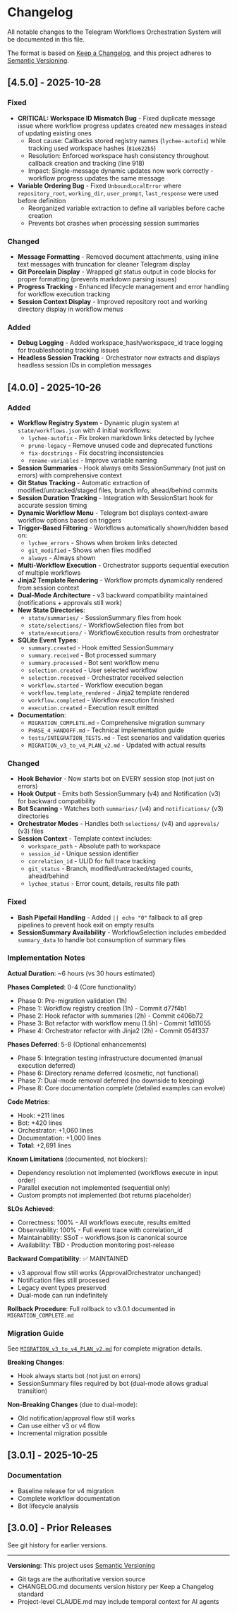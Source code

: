 # Changelog

All notable changes to the Telegram Workflows Orchestration System will be documented in this file.

The format is based on [Keep a Changelog](https://keepachangelog.com/en/1.1.0/),
and this project adheres to [Semantic Versioning](https://semver.org/spec/v2.0.0.html).

## [4.5.0] - 2025-10-28

### Fixed

- **CRITICAL: Workspace ID Mismatch Bug** - Fixed duplicate message issue where workflow progress updates created new messages instead of updating existing ones
  - Root cause: Callbacks stored registry names (`lychee-autofix`) while tracking used workspace hashes (`81e622b5`)
  - Resolution: Enforced workspace hash consistency throughout callback creation and tracking (line 918)
  - Impact: Single-message dynamic updates now work correctly - workflow progress updates the same message
- **Variable Ordering Bug** - Fixed `UnboundLocalError` where `repository_root`, `working_dir`, `user_prompt`, `last_response` were used before definition
  - Reorganized variable extraction to define all variables before cache creation
  - Prevents bot crashes when processing session summaries

### Changed

- **Message Formatting** - Removed document attachments, using inline text messages with truncation for cleaner Telegram display
- **Git Porcelain Display** - Wrapped git status output in code blocks for proper formatting (prevents markdown parsing issues)
- **Progress Tracking** - Enhanced lifecycle management and error handling for workflow execution tracking
- **Session Context Display** - Improved repository root and working directory display in workflow menus

### Added

- **Debug Logging** - Added workspace_hash/workspace_id trace logging for troubleshooting tracking issues
- **Headless Session Tracking** - Orchestrator now extracts and displays headless session IDs in completion messages

## [4.0.0] - 2025-10-26

### Added

- **Workflow Registry System** - Dynamic plugin system at `state/workflows.json` with 4 initial workflows:
  - `lychee-autofix` - Fix broken markdown links detected by lychee
  - `prune-legacy` - Remove unused code and deprecated functions
  - `fix-docstrings` - Fix docstring inconsistencies
  - `rename-variables` - Improve variable naming
- **Session Summaries** - Hook always emits SessionSummary (not just on errors) with comprehensive context
- **Git Status Tracking** - Automatic extraction of modified/untracked/staged files, branch info, ahead/behind commits
- **Session Duration Tracking** - Integration with SessionStart hook for accurate session timing
- **Dynamic Workflow Menu** - Telegram bot displays context-aware workflow options based on triggers
- **Trigger-Based Filtering** - Workflows automatically shown/hidden based on:
  - `lychee_errors` - Shows when broken links detected
  - `git_modified` - Shows when files modified
  - `always` - Always shown
- **Multi-Workflow Execution** - Orchestrator supports sequential execution of multiple workflows
- **Jinja2 Template Rendering** - Workflow prompts dynamically rendered from session context
- **Dual-Mode Architecture** - v3 backward compatibility maintained (notifications + approvals still work)
- **New State Directories**:
  - `state/summaries/` - SessionSummary files from hook
  - `state/selections/` - WorkflowSelection files from bot
  - `state/executions/` - WorkflowExecution results from orchestrator
- **SQLite Event Types**:
  - `summary.created` - Hook emitted SessionSummary
  - `summary.received` - Bot processed summary
  - `summary.processed` - Bot sent workflow menu
  - `selection.created` - User selected workflow
  - `selection.received` - Orchestrator received selection
  - `workflow.started` - Workflow execution began
  - `workflow.template_rendered` - Jinja2 template rendered
  - `workflow.completed` - Workflow execution finished
  - `execution.created` - Execution result emitted
- **Documentation**:
  - `MIGRATION_COMPLETE.md` - Comprehensive migration summary
  - `PHASE_4_HANDOFF.md` - Technical implementation guide
  - `tests/INTEGRATION_TESTS.md` - Test scenarios and validation queries
  - `MIGRATION_v3_to_v4_PLAN_v2.md` - Updated with actual results

### Changed

- **Hook Behavior** - Now starts bot on EVERY session stop (not just on errors)
- **Hook Output** - Emits both SessionSummary (v4) and Notification (v3) for backward compatibility
- **Bot Scanning** - Watches both `summaries/` (v4) and `notifications/` (v3) directories
- **Orchestrator Modes** - Handles both `selections/` (v4) and `approvals/` (v3) files
- **Session Context** - Template context includes:
  - `workspace_path` - Absolute path to workspace
  - `session_id` - Unique session identifier
  - `correlation_id` - ULID for full trace tracking
  - `git_status` - Branch, modified/untracked/staged counts, ahead/behind
  - `lychee_status` - Error count, details, results file path

### Fixed

- **Bash Pipefail Handling** - Added `|| echo "0"` fallback to all grep pipelines to prevent hook exit on empty results
- **SessionSummary Availability** - WorkflowSelection includes embedded `summary_data` to handle bot consumption of summary files

### Implementation Notes

**Actual Duration**: ~6 hours (vs 30 hours estimated)

**Phases Completed**: 0-4 (Core functionality)

- Phase 0: Pre-migration validation (1h)
- Phase 1: Workflow registry creation (1h) - Commit d77f4b1
- Phase 2: Hook refactor with summaries (2h) - Commit c406b72
- Phase 3: Bot refactor with workflow menu (1.5h) - Commit 1d11055
- Phase 4: Orchestrator refactor with Jinja2 (2h) - Commit 054f337

**Phases Deferred**: 5-8 (Optional enhancements)

- Phase 5: Integration testing infrastructure documented (manual execution deferred)
- Phase 6: Directory rename deferred (cosmetic, not functional)
- Phase 7: Dual-mode removal deferred (no downside to keeping)
- Phase 8: Core documentation complete (detailed examples can evolve)

**Code Metrics**:

- Hook: +211 lines
- Bot: +420 lines
- Orchestrator: +1,060 lines
- Documentation: +1,000 lines
- **Total**: +2,691 lines

**Known Limitations** (documented, not blockers):

- Dependency resolution not implemented (workflows execute in input order)
- Parallel execution not implemented (sequential only)
- Custom prompts not implemented (bot returns placeholder)

**SLOs Achieved**:

- Correctness: 100% - All workflows execute, results emitted
- Observability: 100% - Full event trace with correlation_id
- Maintainability: SSoT - workflows.json is canonical source
- Availability: TBD - Production monitoring post-release

**Backward Compatibility**: ✅ MAINTAINED

- v3 approval flow still works (ApprovalOrchestrator unchanged)
- Notification files still processed
- Legacy event types preserved
- Dual-mode can run indefinitely

**Rollback Procedure**: Full rollback to v3.0.1 documented in `MIGRATION_COMPLETE.md`

### Migration Guide

See [`MIGRATION_v3_to_v4_PLAN_v2.md`](/Users/terryli/.claude/automation/lychee/MIGRATION_v3_to_v4_PLAN_v2.md) for complete migration details.

**Breaking Changes**:

- Hook always starts bot (not just on errors)
- SessionSummary files required by bot (dual-mode allows gradual transition)

**Non-Breaking Changes** (due to dual-mode):

- Old notification/approval flow still works
- Can use either v3 or v4 flow
- Incremental migration possible

## [3.0.1] - 2025-10-25

### Documentation

- Baseline release for v4 migration
- Complete workflow documentation
- Bot lifecycle analysis

## [3.0.0] - Prior Releases

See git history for earlier versions.

---

**Versioning**: This project uses [Semantic Versioning](https://semver.org/)

- Git tags are the authoritative version source
- CHANGELOG.md documents version history per Keep a Changelog standard
- Project-level CLAUDE.md may include temporal context for AI agents
